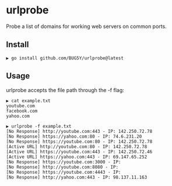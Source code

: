 # urlprobe

Probe a list of domains for working web servers on common ports.

## Install

```
▶ go install github.com/BUG5Y/urlprobe@latest
```

## Usage

urlprobe accepts the file path through the -f flag:

```
▶ cat example.txt                                                                           
youtube.com
facebook.com
yahoo.com

▶ urlprobe -f example.txt                                                 
[No Response] http://youtube.com:443 - IP: 142.250.72.78
[No Response] https://yahoo.com:80 - IP: 74.6.231.20
[No Response] https://youtube.com:80 - IP: 142.250.72.78
[Active URL] http://youtube.com:80 - IP: 142.250.72.78
[Active URL] https://youtube.com:443 - IP: 142.250.72.46
[Active URL] https://yahoo.com:443 - IP: 69.147.65.252
[No Response] https://youtube.com:3000 - IP: 
[No Response] http://youtube.com:8080 - IP: 
[No Response] https://youtube.com:4443 - IP:
[No Response] http://yahoo.com:443 - IP: 98.137.11.163
```
